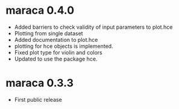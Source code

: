 # maraca 0.4.0

- Added barriers to check validity of input parameters to plot.hce 
- Plotting from single dataset 
- Added documentation to plot.hce 
- plotting for hce objects is implemented. 
- Fixed plot type for violin and colors 
- Updated to use the package hce. 

# maraca 0.3.3

- First public release

